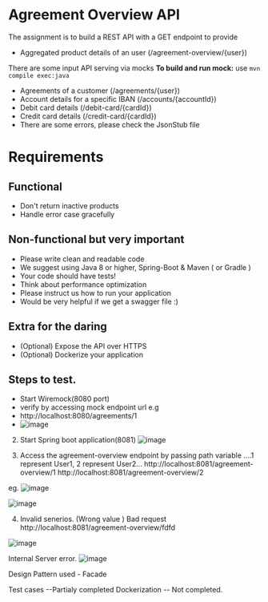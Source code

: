 # Agreement Overview API
The assignment is to build a REST API with a GET endpoint to provide
  - Aggregated product details of an user (/agreement-overview/{user})

There are some input API serving via mocks **To build and run mock:** use `mvn compile exec:java`
  - Agreements of a customer (/agreements/{user})
  - Account details for a specific IBAN (/accounts/{accountId})
  - Debit card details (/debit-card/{cardId})
  - Credit card details (/credit-card/{cardId})
  - There are some errors, please check the JsonStub file

# Requirements
## Functional
  - Don't return inactive products
  - Handle error case gracefully

## Non-functional but very important
  - Please write clean and readable code
  - We suggest using Java 8 or higher, Spring-Boot & Maven ( or Gradle )
  - Your code should have tests!
  - Think about performance optimization
  - Please instruct us how to run your application
  - Would be very helpful if we get a swagger file :)

## Extra for the daring
  - (Optional) Expose the API over HTTPS
  - (Optional) Dockerize your application


## Steps to test.

- Start Wiremock(8080 port)
- verify by accessing mock endpoint url e.g
- http://localhost:8080/agreements/1
- ![image](https://user-images.githubusercontent.com/73360754/124835737-13735480-df82-11eb-8f02-502c6a7e3543.png)

2. Start Spring boot application(8081)
 ![image](https://user-images.githubusercontent.com/73360754/124835847-44538980-df82-11eb-88ce-db0ebb7d0f2d.png)
 
 3. Access the agreement-overview endpoint by passing path variable ....1 represent User1, 2 represent User2...
 http://localhost:8081/agreement-overview/1
 http://localhost:8081/agreement-overview/2
 
 eg. ![image](https://user-images.githubusercontent.com/73360754/124836315-1458b600-df83-11eb-9054-110c95a73b90.png)

![image](https://user-images.githubusercontent.com/73360754/124836358-25a1c280-df83-11eb-883a-da011b621e65.png)

4. Invalid senerios. (Wrong value ) Bad request
http://localhost:8081/agreement-overview/fdfd

![image](https://user-images.githubusercontent.com/73360754/124836544-6b5e8b00-df83-11eb-90d3-154859911d26.png)

Internal Server error.
![image](https://user-images.githubusercontent.com/73360754/124836582-7dd8c480-df83-11eb-9dbc-0aba225196b2.png)

Design Pattern used - Facade

Test cases --Partialy completed
Dockerization -- Not completed.


      








